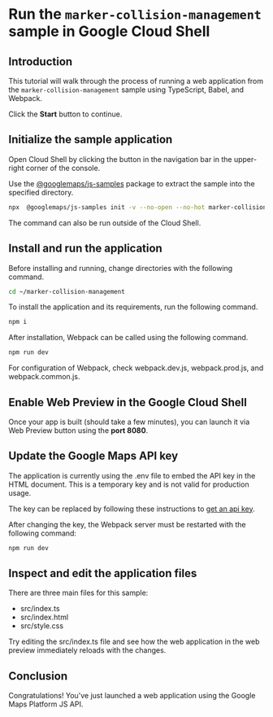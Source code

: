 # Run the `marker-collision-management` sample in Google Cloud Shell

<walkthrough-tutorial-duration duration="10"/>

## Introduction

This tutorial will walk through the process of running a web application from
the `marker-collision-management` sample using TypeScript, Babel, and Webpack.

Click the **Start** button to continue.

## Initialize the sample application

Open Cloud Shell by clicking the
<walkthrough-cloud-shell-icon></walkthrough-cloud-shell-icon> button in the
navigation bar in the upper-right corner of the console.

Use the [@googlemaps/js-samples](https://www.npmjs.com/package/@googlemaps/js-samples) package to 
extract the sample into the specified directory.

```bash
npx  @googlemaps/js-samples init -v --no-open --no-hot marker-collision-management ~/marker-collision-management
```

The command can also be run outside of the Cloud Shell.

## Install and run the application

Before installing and running, change directories with the following command.

```bash
cd ~/marker-collision-management
```

To install the application and its requirements, run the following command.

```bash
npm i
```

After installation, Webpack can be called using the following command.

```bash
npm run dev
```

For configuration of Webpack, check
<walkthrough-editor-open-file filePath="marker-collision-management/webpack.dev.js">webpack.dev.js</walkthrough-editor-open-file>,
<walkthrough-editor-open-file filePath="marker-collision-management/webpack.prod.js">webpack.prod.js</walkthrough-editor-open-file>,
and
<walkthrough-editor-open-file filePath="marker-collision-management/webpack.common.js">webpack.common.js</walkthrough-editor-open-file>.

## Enable Web Preview in the Google Cloud Shell

Once your app is built (should take a few minutes), you can launch it via
<walkthrough-spotlight-pointer target="cloudshell" spotlightId="devshell-web-preview-button">Web
Preview button</walkthrough-spotlight-pointer> using the **port 8080**.

## Update the Google Maps API key

The application is currently using the
<walkthrough-editor-open-file filePath="marker-collision-management/.env">.env</walkthrough-editor-open-file>
file to embed the API key in the HTML document. This is a temporary key and is
not valid for production usage.

The key can be replaced by following these instructions to
[get an api key](https://developers.google.com/maps/documentation/javascript/get-api-key).

After changing the key, the Webpack server must be restarted with the following
command:

```bash
npm run dev
```

## Inspect and edit the application files

There are three main files for this sample:

*   <walkthrough-editor-open-file filePath="marker-collision-management/src/index.ts">src/index.ts</walkthrough-editor-open-file>
*   <walkthrough-editor-open-file filePath="marker-collision-management/src/index.html">src/index.html</walkthrough-editor-open-file>
*   <walkthrough-editor-open-file filePath="marker-collision-management/src/style.css">src/style.css</walkthrough-editor-open-file>

Try editing the <walkthrough-editor-open-file filePath="marker-collision-management/src/index.ts">src/index.ts</walkthrough-editor-open-file> file and see how the web application in the web preview immediately reloads with the changes.

## Conclusion

<walkthrough-conclusion-trophy></walkthrough-conclusion-trophy>

Congratulations! You've just launched a web application using the Google Maps
Platform JS API.
